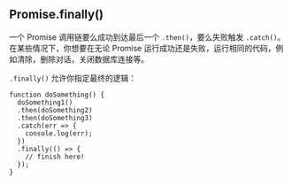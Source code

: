 ## Promise.finally()

一个 Promise 调用链要么成功到达最后一个 `.then()`，要么失败触发 `.catch()`。在某些情况下，你想要在无论 Promise 运行成功还是失败，运行相同的代码，例如清除，删除对话，关闭数据库连接等。

`.finally()` 允许你指定最终的逻辑：

```
function doSomething() {
  doSomething1()
  .then(doSomething2)
  .then(doSomething3)
  .catch(err => {
    console.log(err);
  })
  .finally(() => {
    // finish here!
  });
}
```
